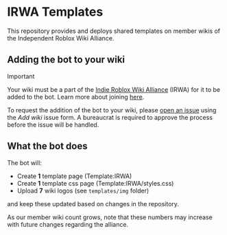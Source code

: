 # IRWA Templates

This repository provides and deploys shared templates on member wikis of the Independent Roblox Wiki Alliance.

## Adding the bot to your wiki

> [!IMPORTANT]
> Your wiki must be a part of the [Indie Roblox Wiki Alliance](https://indierobloxwikis.org/) (IRWA) for it to be added to the bot. Learn more about joining [here](https://indierobloxwikis.org/joining/).

To request the addition of the bot to your wiki, please [open an issue](https://github.com/Roblox-Indie-Wikis/irwa-templates/issues) using the *Add wiki* issue form. A bureaucrat is required to approve the process before the issue will be handled.

## What the bot does

The bot will:

* Create **1** template page (Template:IRWA)
* Create **1** template css page (Template:IRWA/styles.css)
* Upload **7** wiki logos (see `templates/img` folder)

and keep these updated based on changes in the repository.

As our member wiki count grows, note that these numbers may increase with future changes regarding the alliance.
